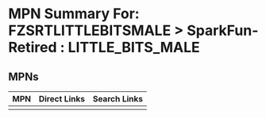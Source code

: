 



# MPN Summary For: FZSRTLITTLEBITSMALE > SparkFun-Retired : LITTLE_BITS_MALE

## MPNs
  

|MPN|Direct Links|Search Links|
| :--- | :--- | :--- |
||||
